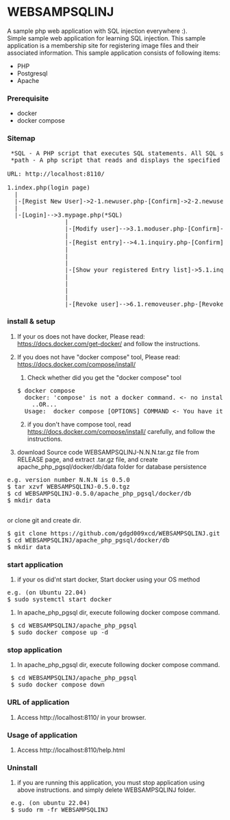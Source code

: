 # WEBSAMPSQLINJ
A sample php web application with SQL injection everywhere :).  
Simple sample web application for learning SQL injection.
This sample application is a membership site for registering image files and their associated information.
This sample application consists of following items:  
* PHP
* Postgresql
* Apache 

### Prerequisite

* docker
* docker compose

### Sitemap

<PRE>
 *SQL - A PHP script that executes SQL statements. All SQL statements are vulnerable.
 *path - A php script that reads and displays the specified file
 
URL: http://localhost:8110/

1.index.php(login page)
  |
  |-[Regist New User]->2-1.newuser.php-[Confirm]->2-2.newuser.php-[Complete]->2-3.newuser.php(*SQL)->[Login]->index.php
  |
  |-[Login]-->3.mypage.php(*SQL)
                |
                |-[Modify user]-->3.1.moduser.php-[Confirm]->3.2.moduser.php-[Complete]->3.3.moduser.php(*SQL)-[Return to MYPAGE]->mypage.php
                |
                |-[Regist entry]-->4.1.inquiry.php-[Confirm]->4.2.confirm.php-[Complete]->4.3.complete.php(*SQL)-[Return to MYPAGE]->mypage.php
                |                                                                       |
                |                                                                       |-[xxx.img]->4.4.showfile.php(*path)
                |
                |-[Show your registered Entry list]->5.1.inquirylist.php(*SQL)-[Search]->5.2.inquirylist.php(*SQL)-[Return to MYPAGE]->mypage.php
                |                                            |                          |
                |                                            |---------[xxx.img]---------->5.3.showfile.php(*path)
                |
                |
                |-[Revoke user]-->6.1.removeuser.php-[Revoke]->6.2.removeuser.php(*SQL)-[Login]->index.php
</PRE>


### install & setup 

1. If your os does not have docker, Please read: https://docs.docker.com/get-docker/ and follow the instructions.


1. If you does not have "docker compose" tool, Please read: https://docs.docker.com/compose/install/
   1) Check whether did you get the "docker compose" tool
   <PRE>
   $ docker compose
     docker: 'compose' is not a docker command. <- no installed
       ..OR...
     Usage:  docker compose [OPTIONS] COMMAND <- You have it. installed.
   </PRE>
   2) if you don't have compose tool, read https://docs.docker.com/compose/install/ carefully, and follow the instructions.

1. download Source code WEBSAMPSQLINJ-N.N.N.tar.gz file from RELEASE page, and extract .tar.gz file, and create apache_php_pgsql/docker/db/data folder for database persistence
<PRE>
e.g. version number N.N.N is 0.5.0
$ tar xzvf WEBSAMPSQLINJ-0.5.0.tgz
$ cd WEBSAMPSQLINJ-0.5.0/apache_php_pgsql/docker/db
$ mkdir data
 </PRE>
or clone git and create dir.
<PRE>
$ git clone https://github.com/gdgd009xcd/WEBSAMPSQLINJ.git
$ cd WEBSAMPSQLINJ/apache_php_pgsql/docker/db
$ mkdir data
</PRE>

### start application
1. if your os did'nt start docker, Start docker using your OS method
<PRE>
e.g. (on Ubuntu 22.04)
$ sudo systemctl start docker
</PRE>

1. In apache_php_pgsql dir, execute following docker compose command.
<PRE>
 $ cd WEBSAMPSQLINJ/apache_php_pgsql
 $ sudo docker compose up -d
</PRE>
### stop application
1. In apache_php_pgsql dir, execute following docker compose command.
<PRE>
 $ cd WEBSAMPSQLINJ/apache_php_pgsql
 $ sudo docker compose down
</PRE>

### URL of application 
1. Access http://localhost:8110/ in your browser.

### Usage of application
1. Access http://localhost:8110/help.html
 
### Uninstall
1. if you are running this application, you must stop application using above instructions.
   and simply delete WEBSAMPSQLINJ folder.
<PRE>
 e.g. (on ubuntu 22.04)
 $ sudo rm -fr WEBSAMPSQLINJ
</PRE>
 





 
